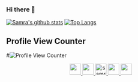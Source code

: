 ### Hi there 👋
[![Samra's github stats](https://github-readme-stats.vercel.app/api?username=samraazeem&show_icons=true&theme=tokyonight)](https://github.com/samraazeem/github-readme-stats)
[![Top Langs](https://github-readme-stats.vercel.app/api/top-langs/?username=samraazeem&layout=compact&show_icons=true&theme=tokyonight)](https://github.com/samraazeem/github-readme-stats)

## Profile View Counter
#![Profile View Counter](https://komarev.com/ghpvc/?username=samraazeem)

<div align="center"><a href="https://dev.to/samraazeem">
  <img src="https://i2.wp.com/2ninjas1blog.com/wp-content/uploads/2016/09/logo_large-3e11db19-1.png" height="30" width="30">
  <img src="https://www.mirantis.com/wp-content/uploads/2018/03/first-beta-version-of-kubernetes-1-10-is-here-your-chance-to-provide-feedback.jpg" height="30" width="30">
  <img src="https://d2fltix0v2e0sb.cloudfront.net/dev-badge.svg" alt="samraazeem's DEV Profile" height="30" width="30">
  <img src="https://th.bing.com/th/id/OIP.TWKdumbS6DQ8MZ6c4ZyQvwAAAA?pid=ImgDet&rs=1" height= "30" width= "30">
  <img src="https://res.cloudinary.com/practicaldev/image/fetch/s--ipK3ZYfm--/c_limit,f_auto,fl_progressive,q_80,w_375/https://dev-to-uploads.s3.amazonaws.com/uploads/badge/badge_image/80/hacktoberfest2020-badge_2.png" height= "30" width= "30">
</a></div>
<!-- <img src="https://dev.to/samraazeem" width="48"> -->
<!--
**samraazeem/samraazeem** is a ✨ _special_ ✨ repository because its `README.md` (this file) appears on your GitHub profile.

Here are some ideas to get you started:

- 🔭 I’m currently working on ...
- 🌱 I’m currently learning ...
- 👯 I’m looking to collaborate on ...
- 🤔 I’m looking for help with ...
- 💬 Ask me about ...
- 📫 How to reach me: ...
- 😄 Pronouns: ...
- ⚡ Fun fact: ...
-->
